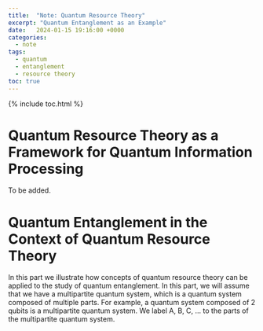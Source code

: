 ```yaml
---
title:  "Note: Quantum Resource Theory"
excerpt: "Quantum Entanglement as an Example"
date:   2024-01-15 19:16:00 +0000
categories:
  - note
tags:
  - quantum
  - entanglement
  - resource theory
toc: true
---
```


{% include toc.html %}

# Quantum Resource Theory as a Framework for Quantum Information Processing

To be added.

# Quantum Entanglement in the Context of Quantum Resource Theory

In this part we illustrate how concepts of quantum resource theory can be applied to the study of quantum entanglement. In this part, we will assume that we have a multipartite quantum system, which is a quantum system composed of multiple parts. For example, a quantum system composed of 2 qubits is a multipartite quantum system. We label A, B, C, ... to the parts of the multipartite quantum system.
